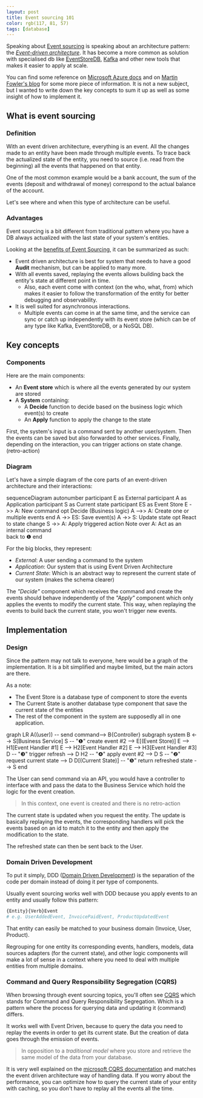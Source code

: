 ```yaml
---
layout: post 
title: Event sourcing 101 
color: rgb(117, 81, 57)
tags: [database]
---
```


Speaking about [Event sourcing][1] is speaking about an architecture pattern: the _[Event-driven architecture][2]_. It
has become a more common as solution with specialised db like [EventStoreDB][3], [Kafka][4] and other new tools that
makes it easier to apply at scale.

You can find some reference on [Microsoft Azure docs][5] and on [Martin Fowler's blog][6] for some more piece of information.
It is not a new subject, but I wanted to write down the key concepts to sum it up as well as some insight of how to 
implement it.

## What is event sourcing

### Definition

With an event driven architecture, everything is an event. 
All the changes made to an entity have been made through multiple events. To trace back the actualized state of the entity,
you need to source (i.e. read from the beginning) all the events that happened on that entity.

One of the most common example would be a bank account, the sum of the events (deposit and withdrawal of money) correspond
to the actual balance of the account.

Let's see where and when this type of architecture can be useful.

### Advantages

Event sourcing is a bit different from traditional pattern where you have a DB always actualized with the last state of
your system's entities.

Looking at the [benefits of Event Sourcing][1], it can be summarized as such:

- Event driven architecture is best for system that needs to have a good **Audit** mechanism, but can be applied to many
  more.
- With all events saved, replaying the events allows building back the entity's state at different point in time.
    - Also, each event come with context (on the who, what, from) which makes it easier to follow the transformation of
      the entity for better debugging and observability.
- It is well suited for asynchronous interactions.
    - Multiple events can come in at the same time, and the service can sync or catch up independently with its event
      store
      (which can be of any type like Kafka, EventStoreDB, or a NoSQL DB).

## Key concepts

### Components

Here are the main components:

- An **Event store** which is where all the events generated by our system are stored
- A **System** containing: 
  - A **Decide** function to decide based on the business logic which event(s) to create
  - An **Apply** function to apply the change to the state

First, the system's input is a command sent by another user/system.
Then the events can be saved but also forwarded to other services.
Finally, depending on the interaction, you can trigger actions on state change. (retro-action)

### Diagram

Let's have a simple diagram of the core parts of an event-driven architecture and their interactions:

<div class="mermaid">
sequenceDiagram
  autonumber
  participant E as External
  participant A as Application
  participant S as Current state
  participant ES as Event Store
  E ->> A: New command
  opt Decide (Business logic)
    A -->> A: Create one or multiple events
  end
   A ->> ES:  Save event(s)
   A ->> S: Update state
  opt React to state change
    S ->> A: Apply triggered action
    Note over A: Act as an internal command <br> back to ❶
  end
</div>

For the big blocks, they represent:

- _External_: A user sending a command to the system
- _Application_: Our system that is using Event Driven Architecture
- _Current State_: Which is an abstract way to represent the current state of our system (makes the schema clearer)

The _"Decide"_ component which receives the command and create the events should behave independently of the _"Apply"_
component which only applies the events to modify the current state. This way, when replaying the events to build back 
the current state, you won't trigger new events.

## Implementation

### Design

Since the pattern may not talk to everyone, here would be a graph of the implementation.
It is a bit simplified and maybe limited, but the main actors are there.

As a note:

- The Event Store is a database type of component to store the events
- The Current State is another database type component that save the current state of the entities
- The rest of the component in the system are supposedly all in one application.

<div class="mermaid">
graph LR
  A((user)) -- send command--> B{Controller}
  subgraph system
  B <--> S[Business Service]
  S -- "❶" create event #2 --> E[(Event Store)]
  E --> H1[Event Handler #1]
  E --> H2[Event Handler #2]
  E --> H3[Event Handler #3]
  D -- "❸" trigger refresh --> D
  H2 -- "❹" apply event #2 --> D
  S -- "❷" request current state --> D
  D[(Current State)] -- "❺" return refreshed state --> S
end
</div>

The User can send command via an API, you would have a controller to interface with and pass the data to the Business Service
which hold the logic for the event creation. 

> In this context, one event is created and there is no retro-action

The current state is updated when you request the entity. The update is basically replaying the events, the corresponding
handlers will pick the events based on an id to match it to the entity and then apply the modification to the state.

The refreshed state can then be sent back to the User.

### Domain Driven Development

To put it simply, DDD ([Domain Driven Development][8]) is the separation of the code per domain instead of 
doing it per type of components.

Usually event sourcing works well with DDD because you apply events to an entity and
usually follow this pattern:

```bash
{Entity}{Verb}Event
# e.g. UserAddedEvent, InvoicePaidEvent, ProductUpdatedEvent
```

That entity can easily be matched to your business domain (Invoice, User, Product). 

Regrouping for one entity its corresponding events, handlers, models, data sources adapters (for the current state), 
and other logic components will make a lot of sense in a context where you need to deal with multiple 
entities from multiple domains.

### Command and Query Responsibility Segregation (CQRS)

When browsing through event sourcing topics, you'll often see [CQRS][9] which stands for Command and Query Responsibility Segregation.
Which is a pattern where the process for querying data and updating it (command) differs.

It works well with Event Driven, because to query the data you need to replay the events in order to get its current state.
But the creation of data goes through the emission of events.

> In opposition to a _traditional model_ where you store and retrieve the same model of the data from your database.

It is very well explained on the [microsoft CQRS documentation][10] and matches the event driven architecture way of handling data.
If you worry about the performance, you can optimize how to query the current state of your entity with caching,
so you don't have to replay all the events all the time.


[1]: https://www.eventstore.com/blog/what-is-event-sourcing "event store"
[2]: https://en.wikipedia.org/wiki/Event-driven_architecture "wikipedia event driven"
[3]: https://www.eventstore.com/event-sourcing "event store"
[4]: https://www.confluent.io/blog/event-sourcing-cqrs-stream-processing-apache-kafka-whats-connection/ "confluent"
[5]: https://docs.microsoft.com/en-us/azure/architecture/patterns/event-sourcing "microsoft azure"
[6]: https://martinfowler.com/eaaDev/EventSourcing.html "Martin fowler"
[7]: https://blog.engineering.publicissapient.fr/2017/01/16/event-sourcing-comprendre-les-bases-dun-systeme-evenementiel/ "french event sourcing"
[8]: https://en.wikipedia.org/wiki/Domain-driven_design "DDD"
[9]: https://en.wikipedia.org/wiki/Command%E2%80%93query_separation "CQRS"
[10]: https://docs.microsoft.com/en-us/azure/architecture/patterns/cqrs "microsoft CQRS"

